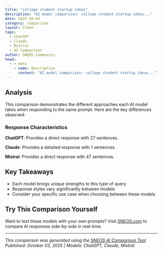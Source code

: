 ```yaml
---
title: "college student startup ideas"
description: "AI model comparison: college student startup ideas..."
date: 2025-10-03
category: comparison
layout: Clean
tags:
  - ChatGPT
  - Claude
  - Mistral
  - AI Comparison
author: SNEOS Community
head:
  - - meta
    - name: description
      content: "AI model comparison: college student startup ideas..."
---
```


<ChatComparison
  title="college student startup ideas"
  prompt="college student startup ideas"
  :responses='{
    "ChatGPT": "Sure! Here are some college student startup ideas that leverage your skills, interests, and the college environment:\n\n1. **Tutoring Service**  \n   Offer tutoring in subjects you excel at to fellow students or high schoolers, either in-person or online.\n\n2. **Notes and Study Guides Marketplace**  \n   Create a platform where students can buy and sell class notes, summaries, and study guides.\n\n3. **Event Planning for Campus Groups**  \n   Help student organizations plan and organize events, parties, and workshops.\n\n4. **College Clothing and Merchandise**  \n   Design and sell campus-themed apparel, accessories, or dorm decorations.\n\n5. **Meal Prep and Delivery Service**  \n   Provide affordable, healthy meal prep options for busy students who don\u2019t have time to cook.\n\n6. **Freelance Services**  \n   Offer skills like graphic design, writing, social media management, photography, or web development to local businesses or students.\n\n7. **App Development**  \n   Develop apps that solve everyday problems for students \u2014 for example, study planners, habit trackers, or social networking apps specifically for your campus.\n\n8. **Secondhand Textbook Platform**  \n   Create an easy way to buy, sell, or rent used textbooks among students.\n\n9. **Fitness and Wellness Coaching**  \n   Provide fitness classes, personal training, or mental wellness workshops tailored to students.\n\n10. **Sustainable Products**  \n    Sell eco-friendly products such as reusable utensils, bags, or personal care items aimed at environmentally-conscious students.\n\n11. **Custom Printing Services**  \n    Offer custom printing for posters, flyers, T-shirts, or personal items.\n\n12. **Language Exchange Community**  \n    Build a platform or community that connects students interested in practicing different languages.\n\nWhich area interests you the most? I can help you refine the idea or create a business plan!",
    "Claude": "Here are some practical startup ideas well-suited for college students:\n\n## **Low-Cost Service Businesses**\n- **Tutoring marketplace** - Connect students with peer tutors in specific subjects\n- **Campus delivery service** - Food, groceries, or packages between dorms/apartments\n- **Study space finder** - App to locate and book quiet study spots on/off campus\n- **Textbook exchange platform** - Buy, sell, rent textbooks locally\n- **Event planning for students** - Parties, study groups, social events\n\n## **Tech Solutions**\n- **Class schedule optimizer** - Help students build ideal schedules avoiding conflicts\n- **Roommate matching service** - Algorithm-based compatibility matching\n- **Campus navigation app** - Indoor mapping for large university buildings\n- **Grade tracking \u0026 analytics** - Help students monitor academic performance\n- **Local internship/job board** - Focused on part-time, student-friendly positions\n\n## **Creative \u0026 Content**\n- **Social media management** - For local small businesses near campus\n- **Custom merchandise** - T-shirts, stickers for student organizations\n- **Photography services** - Headshots, events, graduation photos\n- **Podcast production** - Help professors/students create educational content\n\n## **Practical Solutions**\n- **Laundry pickup/delivery** - Especially valuable in dorm settings\n- **Bike repair service** - Mobile repairs around campus\n- **Healthy meal prep** - Affordable, dorm-friendly options\n- **Moving services** - Help students move in/out of dorms/apartments\n\n**Start small, validate demand with surveys or MVP testing, and leverage your existing network of fellow students as initial customers.**",
    "Mistral": "Starting a business as a college student can be an exciting and rewarding experience. Here are some startup ideas that are well-suited for college students:\n\n1. **Tutoring Services**:\n   - **Online Tutoring**: Offer tutoring services in subjects you excel in, either in-person or online.\n   - **Study Groups**: Organize and lead study groups for challenging courses.\n\n2. **Freelance Services**:\n   - **Writing and Editing**: Offer writing, editing, and proofreading services for essays, research papers, and resumes.\n   - **Graphic Design**: Create logos, flyers, and other graphic design elements for local businesses or campus organizations.\n   - **Web Development**: Build websites for small businesses or personal projects.\n\n3. **Event Planning**:\n   - **Campus Events**: Plan and organize events such as concerts, workshops, and seminars.\n   - **Party Planning**: Offer services for birthday parties, graduation celebrations, and other social events.\n\n4. **E-commerce**:\n   - **Online Store**: Sell handmade products, vintage clothing, or unique items on platforms like Etsy or eBay.\n   - **Dropshipping**: Start a dropshipping business where you sell products without having to manage inventory.\n\n5. **App Development**:\n   - **Mobile Apps**: Develop apps that solve specific problems for students, such as study tools, campus navigation, or social networking.\n   - **Web Apps**: Create web applications for academic or social purposes.\n\n6. **Content Creation**:\n   - **Blogging**: Start a blog on a topic you\u0027re passionate about and monetize it through ads, sponsored posts, or affiliate marketing.\n   - **YouTube Channel**: Create and share videos on topics like study tips, college life, or hobbies.\n\n7. **Fitness and Wellness**:\n   - **Personal Training**: Offer personal training sessions or group fitness classes.\n   - **Yoga Classes**: Teach yoga or meditation classes on campus.\n\n8. **Sustainable Products**:\n   - **Eco-Friendly Goods**: Sell eco-friendly products like reusable water bottles, tote bags, or sustainable clothing.\n   - **Recycling Services**: Offer recycling services for campus events or dorms.\n\n9. **Food and Beverage**:\n   - **Catering**: Provide catering services for campus events or small gatherings.\n   - **Coffee Cart**: Set up a mobile coffee cart to serve students during exam periods or early morning classes.\n\n10. **Consulting Services**:\n    - **Career Consulting**: Offer resume building, interview preparation, and career advice.\n    - **Marketing Consulting**: Help local businesses or campus organizations with their marketing strategies.\n\n11. **Rental Services**:\n    - **Equipment Rental**: Rent out equipment like cameras, projectors, or musical instruments.\n    - **Textbook Rental**: Offer a textbook rental service to help students save money.\n\n12. **Social Media Management**:\n    - **Social Media Services**: Manage social media accounts for local businesses or campus organizations.\n    - **Influencer Marketing**: Collaborate with brands to promote products on your social media platforms.\n\n13. **Virtual Assistant**:\n    - **Administrative Support**: Offer virtual assistant services to help with tasks like email management, scheduling, and data entry.\n\n14. **Podcasting**:\n    - **Podcast**: Start a podcast on a topic you\u0027re passionate about and monetize it through sponsorships or merchandise.\n\n15. **Photography**:\n    - **Event Photography**: Offer photography services for campus events, graduations, or personal portraits.\n\nWhen starting a business, it\u0027s important to consider your skills, interests, and the resources available to you. Networking with fellow students, faculty, and local businesses can also provide valuable support and opportunities. Good luck with your entrepreneurial journey!"
  }'
  published-date="20:22"
/>

## Analysis

This comparison demonstrates the different approaches each AI model takes when responding to the same prompt. Here are the key differences observed:

### Response Characteristics

**ChatGPT**: Provides a direct response with 27 sentences. 

**Claude**: Provides a detailed response with 1 sentences. 

**Mistral**: Provides a direct response with 47 sentences. 

## Key Takeaways

- Each model brings unique strengths to this type of query
- Response styles vary significantly between models
- Consider your specific use case when choosing between these models

## Try This Comparison Yourself

Want to test these models with your own prompts? Visit [SNEOS.com](https://sneos.com) to compare AI responses side-by-side in real-time.

---

*This comparison was generated using the [SNEOS AI Comparison Tool](https://sneos.com)*
*Published: October 03, 2025 | Models: ChatGPT, Claude, Mistral*
